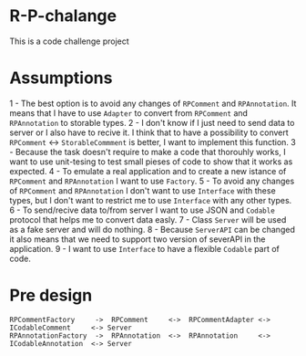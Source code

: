 # R-P-chalange
This is a code challenge project


# Assumptions
1 - The best option is to avoid any changes of `RPComment` and `RPAnnotation`. It means that I have to use `Adapter` to convert from `RPComment` and `RPAnnotation` to storable types.
2 - I don't know if I just need to send data to server or I also have to recive it. I think that to have a possibility to convert `RPComment` <-> `StorableCommment` is better, I want to implement this function.
3 - Because the task doesn't require to make a code that thorouhly works, I want to use unit-tesing to test small pieses of code to show that it works as expected.
4 - To emulate a real application and to create a new istance of `RPComment` and `RPAnnotation` I want to use `Factory`.
5 - To avoid any changes of `RPComment` and `RPAnnotation` I don't want to use `Interface` with these types, but I don't want to restrict me to use `Interface` with any other types.
6 - To send/recive data to/from server I want to use JSON and `Codable` protocol that helps me to convert data easly.
7 - Class `Server` will be used as a fake server and will do nothing.
8 - Because `ServerAPI` can be changed it also means that we need to support two version of severAPI in the application.
9 - I want to use `Interface` to have a flexible `Codable` part of code.

# Pre design
```
RPCommentFactory     ->  RPComment     <->  RPCommentAdapter <-> ICodableComment     <-> Server
RPAnnotationFactory  ->  RPAnnotation  <->  RPAnnotation     <-> ICodableAnnotation  <-> Server
```
